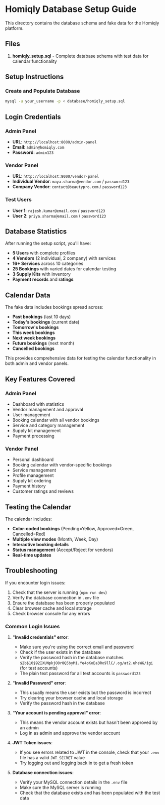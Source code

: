 # Homiqly Database Setup Guide

This directory contains the database schema and fake data for the Homiqly platform.

## Files

1. **homiqly_setup.sql** - Complete database schema with test data for calendar functionality

## Setup Instructions

### Create and Populate Database
```bash
mysql -u your_username -p < database/homiqly_setup.sql
```

## Login Credentials

### Admin Panel
- **URL**: `http://localhost:8000/admin-panel`
- **Email**: `admin@homiqly.com`
- **Password**: `admin123`

### Vendor Panel
- **URL**: `http://localhost:8000/vendor-panel`
- **Individual Vendor**: `maya.sharma@vendor.com` / `password123`
- **Company Vendor**: `contact@beautypro.com` / `password123`

### Test Users
- **User 1**: `rajesh.kumar@email.com` / `password123`
- **User 2**: `priya.sharma@email.com` / `password123`

## Database Statistics

After running the setup script, you'll have:

- **5 Users** with complete profiles
- **4 Vendors** (2 individual, 2 company) with services
- **16+ Services** across 10 categories
- **25 Bookings** with varied dates for calendar testing
- **3 Supply Kits** with inventory
- **Payment records** and **ratings**

## Calendar Data

The fake data includes bookings spread across:
- **Past bookings** (last 10 days)
- **Today's bookings** (current date)
- **Tomorrow's bookings**
- **This week bookings**
- **Next week bookings**
- **Future bookings** (next month)
- **Cancelled bookings**

This provides comprehensive data for testing the calendar functionality in both admin and vendor panels.

## Key Features Covered

### Admin Panel
- Dashboard with statistics
- Vendor management and approval
- User management
- Booking calendar with all vendor bookings
- Service and category management
- Supply kit management
- Payment processing

### Vendor Panel
- Personal dashboard
- Booking calendar with vendor-specific bookings
- Service management
- Profile management
- Supply kit ordering
- Payment history
- Customer ratings and reviews

## Testing the Calendar

The calendar includes:
- **Color-coded bookings** (Pending=Yellow, Approved=Green, Cancelled=Red)
- **Multiple view modes** (Month, Week, Day)
- **Interactive booking details**
- **Status management** (Accept/Reject for vendors)
- **Real-time updates**

## Troubleshooting

If you encounter login issues:
1. Check that the server is running (`npm run dev`)
2. Verify the database connection in `.env` file
3. Ensure the database has been properly populated
4. Clear browser cache and local storage
5. Check browser console for any errors

### Common Login Issues

1. **"Invalid credentials" error**:
   - Make sure you're using the correct email and password
   - Check if the user exists in the database
   - Verify the password hash in the database matches `$2b$10$92IXUNpkjO0rOQ5byMi.Ye4oKoEa3Ro9llC/.og/at2.uheWG/igi` (for test accounts)
   - The plain text password for all test accounts is `password123`

2. **"Invalid Password" error**:
   - This usually means the user exists but the password is incorrect
   - Try clearing your browser cache and local storage
   - Verify the password hash in the database

3. **"Your account is pending approval" error**:
   - This means the vendor account exists but hasn't been approved by an admin
   - Log in as admin and approve the vendor account

4. **JWT Token issues**:
   - If you see errors related to JWT in the console, check that your `.env` file has a valid `JWT_SECRET` value
   - Try logging out and logging back in to get a fresh token

5. **Database connection issues**:
   - Verify your MySQL connection details in the `.env` file
   - Make sure the MySQL server is running
   - Check that the database exists and has been populated with the test data
